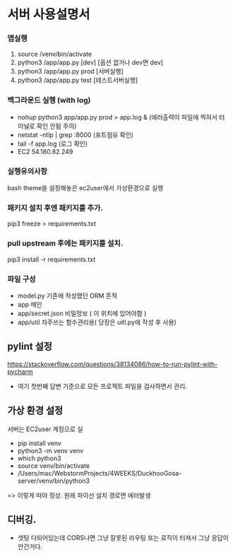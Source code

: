 # 서버 사용설명서

### 앱실행
1) source /venv/bin/activate
2) python3 /app/app.py [dev]        [옵션 없거나 dev면 dev]
3) python3 /app/app.py prod   [서버실행]
3) python3 /app/app.py test         [테스트서버실행]

### 백그라운드 실행 (with log)
* nohup python3 app/app.py prod > app.log &   (에러출력이 파일에 찍혀서 터미널로 확인 안됨 주의) 
* netstat -ntlp | grep :8000      (포트점유 확인)
* tail -f app.log   (로그 확인)
* EC2 54.180.82.249

### 실행유의사항
bash theme을 설정해놓은 ec2user에서 가상환경으로 실행

### 패키지 설치 후엔 패키지를 추가.
pip3 freeze > requirements.txt

### pull upstream 후에는 패키지를 설치.
pip3 install -r requirements.txt

### 파일 구성
- model.py 기존에 작성했던 ORM 흔적
- app 메인
- app/secret.json 비밀정보 ( 이 위치에 있어야함 )
- app/util 자주쓰는 함수관리용( 당장은 uitl.py에 작성 후 사용)

## pylint 설정
https://stackoverflow.com/questions/38134086/how-to-run-pylint-with-pycharm
- 여기 첫번째 답변 기준으로 모든 프로젝트 파일을 검사하면서 관리.


## 가상 환경 설정
서버는 EC2user 계정으로 실
- pip install venv
- python3 -m venv venv
- which python3 
- source venv/bin/activate
- /Users/mac/WebstormProjects/4WEEKS/DuckhooGosa-server/venv/bin/python3

=> 이렇게 떠야 정상. 원래 파이선 설치 경로면 에러발생

## 디버깅.
- 셋팅 다되어있는데 CORS나면 그냥 잘못된 라우팅 또는 로직이 터져서 그냥 응답이 안간거다. 